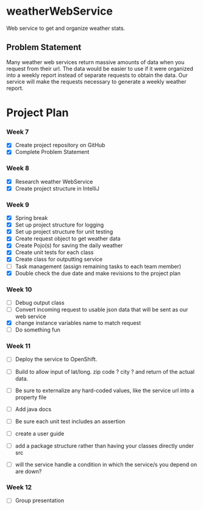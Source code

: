# weatherWebService
Web service to get and organize weather stats.

## Problem Statement

Many weather web services return massive amounts of data when you request from their url.  The data would be easier to use if it were organized into a weekly report instead of separate requests to obtain the data.  Our service will make the requests necessary to generate a weekly weather report.

# Project Plan

### Week 7
- [X] Create project repository on GitHub
- [X] Complete Problem Statement

### Week 8
- [X] Research weather WebService
- [X] Create project structure in IntelliJ

### Week 9
- [X] Spring break
- [X] Set up project structure for logging
- [X] Set up project structure for unit testing
- [X] Create request object to get weather data
- [X] Create Pojo(s) for saving the daily weather
- [X] Create unit tests for each class
- [X] Create class for outputting service
- [ ] Task management (assign remaining tasks to each team member)
- [X] Double check the due date and make revisions to the project plan

### Week 10
- [ ] Debug output class
- [ ] Convert incoming request to usable json data that will be sent as our web service
- [x] change instance variables name to match request
- [ ] Do something fun

### Week 11
- [ ] Deploy the service to OpenShift.
- [ ] Build to allow input of lat/long. zip code ? city ?  and return of the actual data.
- [ ] Be sure to externalize any hard-coded values, like the service url into a property file
- [ ] Add java docs
- [ ] Be sure each unit test includes an assertion
- [ ] create a user guide
- [ ] add a package structure rather than having your classes directly under src
- [ ] will the service handle a condition in which the service/s you depend on are down?

 
### Week 12
- [ ] Group presentation